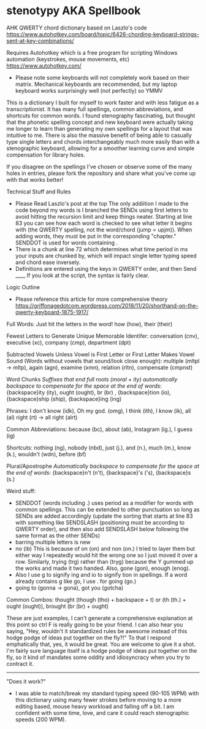 # stenotypy AKA Spellbook

AHK QWERTY chord dictionary based on Laszlo's code https://www.autohotkey.com/board/topic/6426-chording-keyboard-strings-sent-at-key-combinations/

Requires Autohotkey which is a free program for scripting Windows automation (keystrokes, mouse movements, etc) https://www.autohotkey.com/

- Please note some keyboards will not completely work based on their matrix. Mechanical keyboards are recommended, but my laptop keyboard works surprisingly well (not perfectly) so YMMV

This is a dictionary I built for myself to work faster and with less fatigue as a transcriptionist. It has many full spellings, common abbreviations, and shortcuts for common words. I found stenography fascinating, but thought that the phonetic spelling concept and new keyboard were actually taking me longer to learn than generating my own spellings for a layout that was intuitive to me. There is also the massive benefit of being able to casually type single letters and chords interchangeably much more easily than with a stenographic keyboard, allowing for a smoother learning curve and simple compensation for library holes.

If you disagree on the spellings I've chosen or observe some of the many holes in entries, please fork the repository and share what you've come up with that works better!

Technical Stuff and Rules
- Please Read Laszlo's post at the top
The only addiition I made to the code beyond my words is I branched the SENDs using first letters to avoid hitting the recursion limit and keep things neater. Starting at line 83 you can see how each word is checked to see what letter it begins with (the QWERTY spelling, not the word/chord (jump = upjm)). When adding words, they must be put in the corresponding "chapter." SENDDOT is used for words containing . 
-  There is a chunk at line 72 which determines what time period in ms your inputs are chunked by, which will impact single letter typing speed and chord ease inversely.
- Definitions are entered using the keys in QWERTY order, and then Send ____ If you look at the script, the syntax is fairly clear.

Logic Outline
- Please reference this article for more comprehensive theory https://griffonagedotcom.wordpress.com/2018/11/20/shorthand-on-the-qwerty-keyboard-1875-1917/

Full Words: Just hit the letters in the word! how (how), their (their)

Fewest Letters to Generate Unique Memorable Identifer: conversation (cnv), executive (xc), company (cmp), department (dpt) 

Subtracted Vowels Unless Vowel is First Letter or First Letter Makes Vowel Sound (Words without vowels that sound/look close enough): multiple (mltpl -> mltp), again (agn), examine (xmn), relation (rltn), compensate (cmpnst)

Word Chunks *Suffixes that end full roots (moral + ity) automatically backspace to compensate for the space at the end of words*: {backspace}ity (ity), ought (ought), br (br) , {backspace}tion (io), {backspace}ship (ship), {backspace}ing (ing)

Phrases: I don't know (idk), Oh my god. (omg), I think (ith), I know (ik),  all (al) right (rt) -> all right (alrt)

Common Abbreviations: because (bc), about (ab), Instagram (ig.), I guess (ig)

Shortcuts: nothing (ng), nobody (nbd), just (j.), and (n.), much (m.), know (k.), wouldn't (wdn), before (bf)

Plural/Apostrophe *Automatically backspace to compensate for the space at the end of words*: {backspace}n't (n't), {backspace}'s ('s), {backspace}s (s.)


Weird stuff: 
- SENDDOT (words including .) uses period as a modifier for words with common spellings. This can be extended to other punctuation so long as SENDs are added accordingly (update the sorting that starts at line 83 with something like SENDSLASH (positioning must be according to QWERTY order), and then also add SENDSLASH below following the same format as the other SENDs)
- barring multiple letters is new
- no (ib) This is because of on (on) and non (on.) I tried to layer them but either way I repeatedly would hit the wrong one so I just moved it over a row. Similarly, trying (trg) rather than (tryg) because the Y gummed up the works and made it two handed. Also, gone (gon), enough (enog).
- Also I use g to signify ing and io to signify tion in spellings. If a word already contains g like go, I use . for going (go.)
- going to (gonna -> gona), got you (gotcha)


Common Combos: thought (though (tho) + backspace + t) or (th (th.) + ought (ought)), brought (br (br) + ought)

These are just examples, I can't generate a comprehensive explanation at this point so ctrl F is really going to be your friend. I can also hear you saying, "Hey, wouldn't it standardized rules be awesome instead of this hodge podge of ideas put together on the fly?!" To that I respond emphatically that, yes, it would be great. You are welcome to give it a shot. I'm fairly sure language itself is a hodge podge of ideas put together on the fly, so it kind of mandates some oddity and idiosyncracy when you try to contract it.

---------------
"Does it work?"
- I was able to match/break my standard typing speed (90-105 WPM) with this dictionary using many fewer strokes before moving to a more editing based, mouse heavy workload and falling off a bit. I am confident with some time, love, and care it could reach stenographic speeds (200 WPM).
